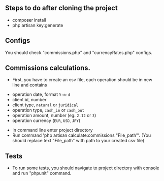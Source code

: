 ## Steps to do after cloning the project

* composer install
* php artisan key:generate

## Configs

You should check "commissions.php" and "currencyRates.php" configs.


## Commissions calculations.

* First, you have to create an csv file, each operation should be in new line and contains
- operation date, format `Y-m-d`
- client id, number
- client type,  `natural` or `juridical`
- operation type, `cash_in` or `cash_out`
- operation amount, number (eg. `2.12` or `3`)
- operation currency (`EUR`, `USD`, `JPY`)
* In command line enter project directory
* Run command 'php artisan calculate:commissions "File_path"'. (You should replace text "File_path" with path to your created csv file)

## Tests

* To run some tests, you should navigate to project directory with console and run "phpunit" command.




